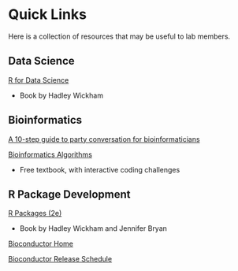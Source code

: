 # Quick Links

Here is a collection of resources that may be useful to lab members.

## Data Science

[R for Data Science](https://r4ds.hadley.nz/)
- Book by Hadley Wickham

## Bioinformatics

[A 10-step guide to party conversation for bioinformaticians](https://genomebiology.biomedcentral.com/articles/10.1186/gb-2013-14-1-104)

[Bioinformatics Algorithms](https://www.bioinformaticsalgorithms.org/)
- Free textbook, with interactive coding challenges

## R Package Development

[R Packages (2e)](https://r-pkgs.org/)
- Book by Hadley Wickham and Jennifer Bryan

[Bioconductor Home](https://www.bioconductor.org/)

[Bioconductor Release Schedule](https://www.bioconductor.org/developers/release-schedule/)

